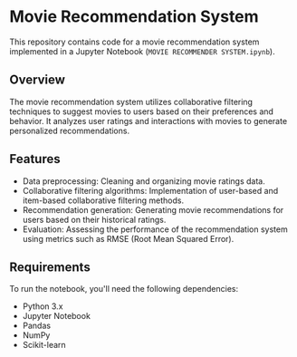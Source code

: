 # Movie Recommendation System

This repository contains code for a movie recommendation system implemented in a Jupyter Notebook (`MOVIE RECOMMENDER SYSTEM.ipynb`).

## Overview

The movie recommendation system utilizes collaborative filtering techniques to suggest movies to users based on their preferences and behavior. It analyzes user ratings and interactions with movies to generate personalized recommendations.

## Features

- Data preprocessing: Cleaning and organizing movie ratings data.
- Collaborative filtering algorithms: Implementation of user-based and item-based collaborative filtering methods.
- Recommendation generation: Generating movie recommendations for users based on their historical ratings.
- Evaluation: Assessing the performance of the recommendation system using metrics such as RMSE (Root Mean Squared Error).

## Requirements

To run the notebook, you'll need the following dependencies:

- Python 3.x
- Jupyter Notebook
- Pandas
- NumPy
- Scikit-learn

